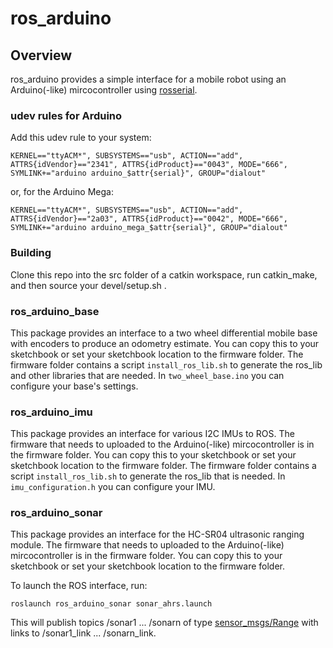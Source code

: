 ros_arduino
===========
## Overview ##
ros_arduino provides a simple interface for a mobile robot using an Arduino(-like) mircocontroller using [rosserial](https://github.com/ros-drivers/rosserial).

### udev rules for Arduino

Add this udev rule to your system:

```
KERNEL=="ttyACM*", SUBSYSTEMS=="usb", ACTION=="add", ATTRS{idVendor}=="2341", ATTRS{idProduct}=="0043", MODE="666", SYMLINK+="arduino arduino_$attr{serial}", GROUP="dialout"
```

or, for the Arduino Mega:

```
KERNEL=="ttyACM*", SUBSYSTEMS=="usb", ACTION=="add", ATTRS{idVendor}=="2a03", ATTRS{idProduct}=="0042", MODE="666", SYMLINK+="arduino arduino_mega_$attr{serial}", GROUP="dialout"
```

### Building

Clone this repo into the src folder of a catkin workspace, run catkin_make, and then source your devel/setup.sh .

### ros_arduino_base
This package provides an interface to a two wheel differential mobile base with encoders to produce an odometry estimate.  You can copy this to your sketchbook or set your sketchbook location to the firmware folder.  The firmware folder contains a script `install_ros_lib.sh` to generate the ros_lib and other libraries that are needed.  In `two_wheel_base.ino` you can configure your base's settings.

### ros_arduino_imu
This package provides an interface for various I2C IMUs to ROS.  The firmware that needs to uploaded to the Arduino(-like) mircocontroller is in the firmware folder.  You can copy this to your sketchbook or set your sketchbook location to the firmware folder.  The firmware folder contains a script `install_ros_lib.sh` to generate the ros_lib that is needed.  In `imu_configuration.h` you can configure your IMU.

### ros_arduino_sonar

This package provides an interface for the HC-SR04 ultrasonic ranging module. The firmware that needs to uploaded to the Arduino(-like) mircocontroller is in the firmware folder.  You can copy this to your sketchbook or set your sketchbook location to the firmware folder.

To launch the ROS interface, run:

```
roslaunch ros_arduino_sonar sonar_ahrs.launch
```

This will publish topics /sonar1 ... /sonarn of type [sensor_msgs/Range](http://docs.ros.org/jade/api/sensor_msgs/html/msg/Range.html) with links to /sonar1_link ... /sonarn_link.


